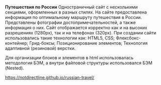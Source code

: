 **Путешествия по России**
Одностраничный сайт с несколькими секциями, оформленных в разных стилях.
На сайте предоставлена информация по оптимальному маршруту путешествия в России. Представлены фотографии достопримечательностей, а также информация о них.
Сайт отображается корректно как и на высоких разрешениях (1280px), так и на телефонах (320px).
При создании сайти использовались такие технологии как:
HTML5, CSS;
Флексбокс-контейнер;
Грид-боксы;
Позиционирование элементов;
Технология адаптивной (резиновой) верстки.

Для организации блоков и элементов в html использовалась методология БЭМ, а внутри файловой структуры использовался БЭМ (Nested).

https://notdirectline.github.io/russian-travel/
